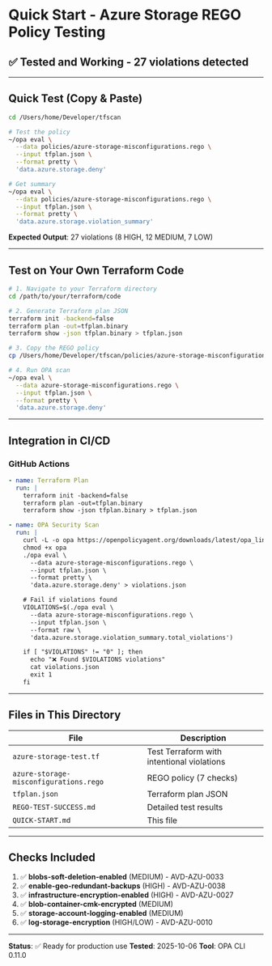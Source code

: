 # Quick Start - Azure Storage REGO Policy Testing

## ✅ Tested and Working - 27 violations detected

---

## Quick Test (Copy & Paste)

```bash
cd /Users/home/Developer/tfscan

# Test the policy
~/opa eval \
  --data policies/azure-storage-misconfigurations.rego \
  --input tfplan.json \
  --format pretty \
  'data.azure.storage.deny'

# Get summary
~/opa eval \
  --data policies/azure-storage-misconfigurations.rego \
  --input tfplan.json \
  --format pretty \
  'data.azure.storage.violation_summary'
```

**Expected Output**: 27 violations (8 HIGH, 12 MEDIUM, 7 LOW)

---

## Test on Your Own Terraform Code

```bash
# 1. Navigate to your Terraform directory
cd /path/to/your/terraform/code

# 2. Generate Terraform plan JSON
terraform init -backend=false
terraform plan -out=tfplan.binary
terraform show -json tfplan.binary > tfplan.json

# 3. Copy the REGO policy
cp /Users/home/Developer/tfscan/policies/azure-storage-misconfigurations.rego .

# 4. Run OPA scan
~/opa eval \
  --data azure-storage-misconfigurations.rego \
  --input tfplan.json \
  --format pretty \
  'data.azure.storage.deny'
```

---

## Integration in CI/CD

### GitHub Actions

```yaml
- name: Terraform Plan
  run: |
    terraform init -backend=false
    terraform plan -out=tfplan.binary
    terraform show -json tfplan.binary > tfplan.json

- name: OPA Security Scan
  run: |
    curl -L -o opa https://openpolicyagent.org/downloads/latest/opa_linux_amd64
    chmod +x opa
    ./opa eval \
      --data azure-storage-misconfigurations.rego \
      --input tfplan.json \
      --format pretty \
      'data.azure.storage.deny' > violations.json

    # Fail if violations found
    VIOLATIONS=$(./opa eval \
      --data azure-storage-misconfigurations.rego \
      --input tfplan.json \
      --format raw \
      'data.azure.storage.violation_summary.total_violations')

    if [ "$VIOLATIONS" != "0" ]; then
      echo "❌ Found $VIOLATIONS violations"
      cat violations.json
      exit 1
    fi
```

---

## Files in This Directory

| File | Description |
|------|-------------|
| `azure-storage-test.tf` | Test Terraform with intentional violations |
| `azure-storage-misconfigurations.rego` | REGO policy (7 checks) |
| `tfplan.json` | Terraform plan JSON |
| `REGO-TEST-SUCCESS.md` | Detailed test results |
| `QUICK-START.md` | This file |

---

## Checks Included

1. ✅ **blobs-soft-deletion-enabled** (MEDIUM) - AVD-AZU-0033
2. ✅ **enable-geo-redundant-backups** (HIGH) - AVD-AZU-0038
3. ✅ **infrastructure-encryption-enabled** (HIGH) - AVD-AZU-0027
4. ✅ **blob-container-cmk-encrypted** (MEDIUM)
5. ✅ **storage-account-logging-enabled** (MEDIUM)
6. ✅ **log-storage-encryption** (HIGH/LOW) - AVD-AZU-0010

---

**Status**: ✅ Ready for production use
**Tested**: 2025-10-06
**Tool**: OPA CLI 0.11.0
